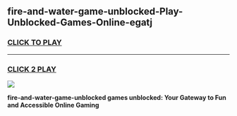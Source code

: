 
## fire-and-water-game-unblocked-Play-Unblocked-Games-Online-egatj
<h3>
<a href="https://premium76.site?title=fire-and-water-game-unblocked&ref=24A">CLICK TO PLAY</a></h3>
<hr>

<h3>
<a href="https://premium76.site?title=fire-and-water-game-unblocked&ref=24A">CLICK 2 PLAY</a>
  
</h3>

<a href="https://premium76.site?title=fire-and-water-game-unblocked&ref=24A"><img src="https://clearcache.store/games.png"></a>


**fire-and-water-game-unblocked games unblocked: Your Gateway to Fun and Accessible Online Gaming**
